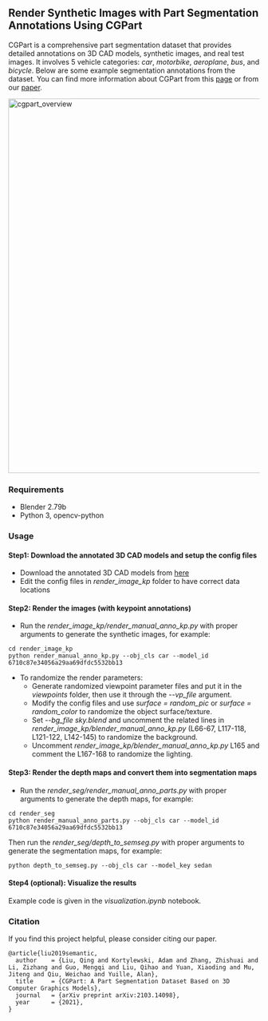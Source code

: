 ## Render Synthetic Images with Part Segmentation Annotations Using CGPart
CGPart is a comprehensive part segmentation dataset that provides detailed annotations on 3D CAD models, synthetic images, and real test images. It involves 5 vehicle categories: *car*, *motorbike*, *aeroplane*, *bus*, and *bicycle*. Below are some example segmentation annotations from the dataset. You can find more information about CGPart from this [page](https://qliu24.github.io/cgpart/) or from our [paper](https://arxiv.org/abs/2103.14098).  
  
<img src="[https://qliu24.github.io/cgpart/images/cgpart_overview.jpg](https://github.com/qliu24/udapart/blob/gh-pages/images/cgpart_overview.jpg)" alt="cgpart_overview" width="750"/>

### Requirements

* Blender 2.79b
* Python 3, opencv-python 
  
### Usage

#### Step1: Download the annotated 3D CAD models and setup the config files
* Download the annotated 3D CAD models from [here](https://cs.jhu.edu/~qliu24/CGPart/cgpart_3d.zip)
* Edit the config files in *render_image_kp* folder to have correct data locations

#### Step2: Render the images (with keypoint annotations)
* Run the *render_image_kp/render_manual_anno_kp.py* with proper arguments to generate the synthetic images, for example:
```
cd render_image_kp
python render_manual_anno_kp.py --obj_cls car --model_id 6710c87e34056a29aa69dfdc5532bb13
```
* To randomize the render parameters:
  * Generate randomized viewpoint parameter files and put it in the *viewpoints* folder, then use it through the *--vp_file* argument.
  * Modify the config files and use *surface = random_pic* or *surface = random_color* to randomize the object surface/texture.
  * Set *--bg_file sky.blend* and uncomment the related lines in *render_image_kp/blender_manual_anno_kp.py* (L66-67, L117-118, L121-122, L142-145) to randomize the background.
  * Uncomment *render_image_kp/blender_manual_anno_kp.py* L165 and comment the L167-168 to randomize the lighting.

#### Step3: Render the depth maps and convert them into segmentation maps
* Run the *render_seg/render_manual_anno_parts.py* with proper arguments to generate the depth maps, for example:
```
cd render_seg
python render_manual_anno_parts.py --obj_cls car --model_id 6710c87e34056a29aa69dfdc5532bb13
```

Then run the *render_seg/depth_to_semseg.py* with proper arguments to generate the segmentation maps, for example:
```
python depth_to_semseg.py --obj_cls car --model_key sedan
```

#### Step4 (optional): Visualize the results
Example code is given in the *visualization.ipynb* notebook.

### Citation
If you find this project helpful, please consider citing our paper.
```
@article{liu2019semantic,
  author    = {Liu, Qing and Kortylewski, Adam and Zhang, Zhishuai and Li, Zizhang and Guo, Mengqi and Liu, Qihao and Yuan, Xiaoding and Mu, Jiteng and Qiu, Weichao and Yuille, Alan},
  title     = {CGPart: A Part Segmentation Dataset Based on 3D Computer Graphics Models},
  journal   = {arXiv preprint arXiv:2103.14098},
  year      = {2021},
}
```
